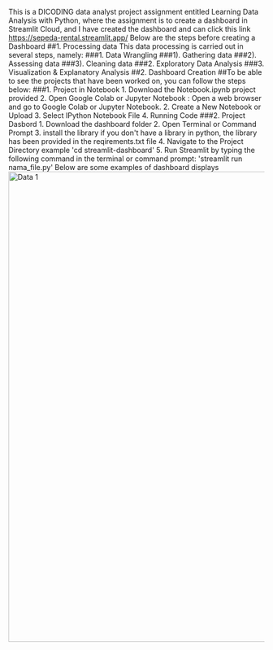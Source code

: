 
This is a DICODING data analyst project assignment entitled Learning Data Analysis with Python, where the assignment is to create a dashboard in Streamlit Cloud, and I have created the dashboard and can click this link https://sepeda-rental.streamlit.app/
Below are the steps before creating a Dashboard
##1. Processing data
    This data processing is carried out in several steps, namely:
    ###1. Data Wrangling
          ###1). Gathering data
          ###2). Assessing data
          ###3). Cleaning data
    ###2. Exploratory Data Analysis
    ###3. Visualization & Explanatory Analysis
##2. Dashboard Creation
##To be able to see the projects that have been worked on, you can follow the steps below:
###1. Project in Notebook
      1. Download the Notebook.ipynb project provided
      2. Open Google Colab or Jupyter Notebook : Open a web browser and go to Google Colab or Jupyter Notebook.
      2. Create a New Notebook or Upload
      3. Select IPython Notebook File
      4. Running Code
###2. Project Dasbord
      1. Download the dashboard folder
      2. Open Terminal or Command Prompt
      3. install the library if you don't have a library in python, the library has been provided in the reqirements.txt file
      4. Navigate to the Project Directory example 'cd streamlit-dashboard'
      5. Run Streamlit by typing the following command in the terminal or command prompt: 'streamlit run nama_file.py'
  Below are some examples of dashboard displays
    <img width="925" alt="Data 1" src="https://github.com/salsadnn/Data-Analist/assets/159113713/7725e41a-b1e6-47c6-ae42-84bc14717489">
